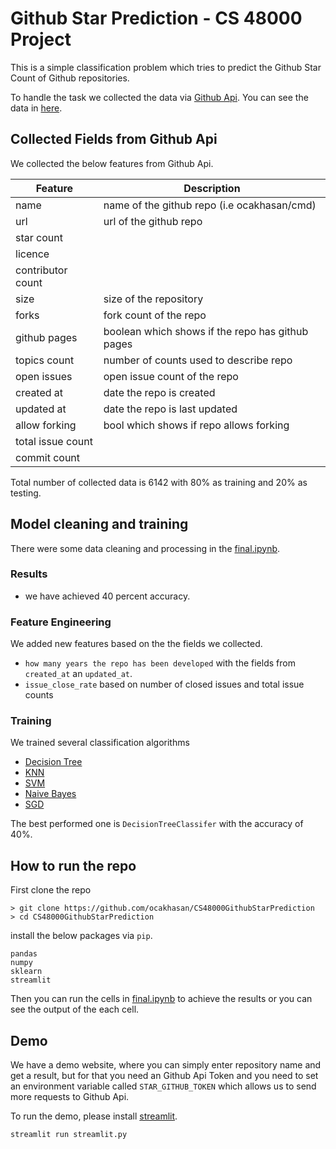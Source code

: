 # Github Star Prediction - CS 48000 Project

This is a simple classification problem which tries to predict the Github Star Count of Github repositories. 

To handle the task we collected the data via [Github Api](https://docs.github.com/en). You can see the data in [here](total_scraped_data_v3.csv).

## Collected Fields from Github Api

We collected the below features from Github Api.

| Feature  | Description |
| ------------- | ------------- |
| name  | name of the github repo (i.e ocakhasan/cmd)  |
| url  | url of the github repo  |
| star count | |
| licence  |   |
| contributor count  |   |
| size  | size of the repository  |
| forks  | fork count of the repo  |
| github pages  | boolean which shows if the repo has github pages  |
| topics count  | number of counts used to describe repo  |
| open issues  | open issue count of the repo  |
| created at  |  date the repo is created |
| updated at  |  date the repo is last updated  |
| allow forking  | bool which shows if repo allows forking  |
| total issue count  |   |
| commit count  |  |

Total number of collected data is 6142 with 80% as training and 20% as testing.

## Model cleaning and training

There were some data cleaning and processing in the [final.ipynb](final.ipynb). 



### Results

- we have achieved 40 percent accuracy. 


### Feature Engineering

We added new features based on the the fields we collected.

- `how many years the repo has been developed` with the fields from `created_at` an `updated_at`. 
- `issue_close_rate` based on number of closed issues and total issue counts  

### Training

We trained several classification algorithms

- [Decision Tree](https://scikit-learn.org/stable/modules/generated/sklearn.tree.DecisionTreeClassifier.html)
- [KNN](https://scikit-learn.org/stable/modules/generated/sklearn.neighbors.KNeighborsClassifier.html)
- [SVM](https://scikit-learn.org/stable/modules/generated/sklearn.svm.SVC.html)
- [Naive Bayes](https://scikit-learn.org/stable/modules/naive_bayes.html)
- [SGD](https://scikit-learn.org/stable/modules/generated/sklearn.linear_model.SGDClassifier.html)

The best performed one is `DecisionTreeClassifer` with the accuracy of 40%.

## How to run the repo

First clone the repo

```
> git clone https://github.com/ocakhasan/CS48000GithubStarPrediction
> cd CS48000GithubStarPrediction
```

install the below packages via `pip`.
```
pandas
numpy
sklearn
streamlit
```

Then you can run the cells in [final.ipynb](final.ipynb) to achieve the results or you can see the output of the each cell.

## Demo

We have a demo website, where you can simply enter repository name and get a result, but for that you need an Github Api Token and you need to set an environment variable called `STAR_GITHUB_TOKEN` which allows us to send more requests to Github Api.

To run the demo, please install [streamlit](https://streamlit.io/). 

```
streamlit run streamlit.py
```